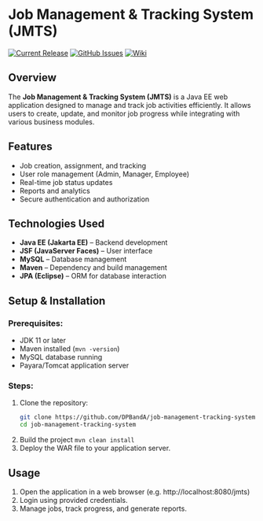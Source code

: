 # Job Management & Tracking System (JMTS)

[![Current Release](https://img.shields.io/badge/release-latest-green.svg)](https://github.com/DPBandA/job-management-tracking-system/releases/latest)
[![GitHub Issues](https://img.shields.io/github/issues/dpbanda/job-management-tracking-system.svg)](https://github.com/dpbanda/job-management-tracking-system/issues)
[![Wiki](https://img.shields.io/badge/documentation-wiki-green.svg)](https://github.com/DPBandA/job-management-tracking-system/wiki)

## Overview
The **Job Management & Tracking System (JMTS)** is a Java EE web application designed 
to manage and track job activities efficiently. It allows users to create, update, 
and monitor job progress while integrating with various business modules.

## Features
- Job creation, assignment, and tracking
- User role management (Admin, Manager, Employee)
- Real-time job status updates
- Reports and analytics
- Secure authentication and authorization

## Technologies Used
- **Java EE (Jakarta EE)** – Backend development
- **JSF (JavaServer Faces)** – User interface
- **MySQL** – Database management
- **Maven** – Dependency and build management
- **JPA (Eclipse)** – ORM for database interaction

## Setup & Installation
### Prerequisites:
- JDK 11 or later
- Maven installed (`mvn -version`)
- MySQL database running
- Payara/Tomcat application server

### Steps:
1. Clone the repository:
   ```sh
   git clone https://github.com/DPBandA/job-management-tracking-system.git
   cd job-management-tracking-system
2. Build the project
   `mvn clean install`
3. Deploy the WAR file to your application server.

## Usage
1. Open the application in a web browser (e.g. http://localhost:8080/jmts)
2. Login using provided credentials.
3. Manage jobs, track progress, and generate reports.
